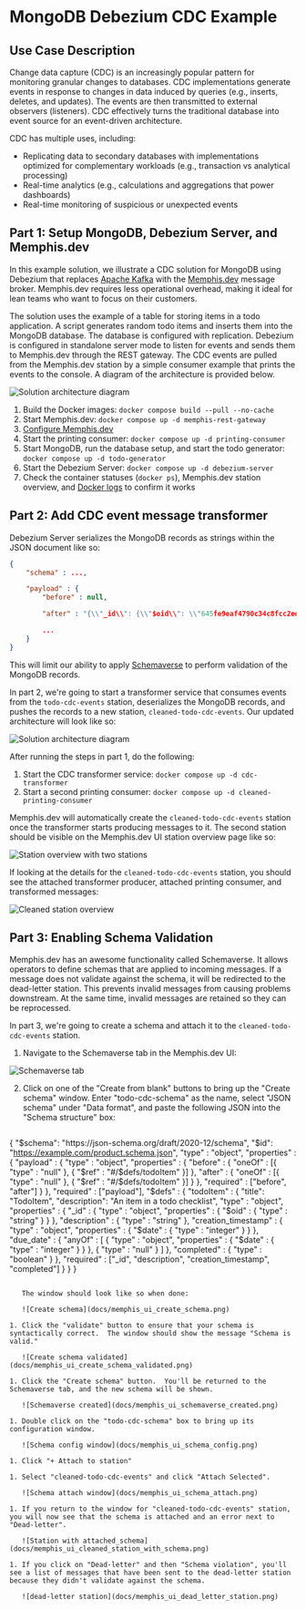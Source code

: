 # MongoDB Debezium CDC Example

## Use Case Description
Change data capture (CDC) is an increasingly popular pattern for monitoring
granular changes to databases. CDC implementations generate events in response
to changes in data induced by queries (e.g., inserts, deletes, and updates).
The events are then transmitted to external observers (listeners).  CDC effectively
turns the traditional database into event source for an event-driven architecture.

CDC has multiple uses, including:

* Replicating data to secondary databases with implementations optimized for complementary workloads (e.g., transaction vs analytical processing)
* Real-time analytics (e.g., calculations and aggregations that power dashboards)
* Real-time monitoring of suspicious or unexpected events

## Part 1: Setup MongoDB, Debezium Server, and Memphis.dev
In this example solution, we illustrate a CDC solution for MongoDB using Debezium that
replaces [Apache Kafka](https://kafka.apache.org/) with the [Memphis.dev](https://github.com/memphisdev/memphis)
message broker.  Memphis.dev requires less operational overhead, making it ideal for lean
teams who want to focus on their customers.

The solution uses the example of a table for storing items in a todo application.  A script
generates random todo items and inserts them into the MongoDB database.  The database is
configured with replication.  Debezium is configured in standalone
server mode to listen for events and sends them to Memphis.dev through the REST gateway.
The CDC events are pulled from the Memphis.dev station by a simple consumer example
that prints the events to the console.  A diagram of the architecture is provided below.

![Solution architecture diagram](docs/solution_architecture_part1.png)


1. Build the Docker images:
   `docker compose build --pull --no-cache`
1. Start Memphis.dev:
   `docker compose up -d memphis-rest-gateway`
1. [Configure Memphis.dev](docs/setup_memphis.md)
1. Start the printing consumer:
   `docker compose up -d printing-consumer`
1. Start MongoDB, run the database setup, and start the todo generator:
   `docker compose up -d todo-generator`
1. Start the Debezium Server:
   `docker compose up -d debezium-server`
1. Check the container statuses (`docker ps`), Memphis.dev station overview, and [Docker logs](docs/inspect_logs.md) to confirm it works

## Part 2: Add CDC event message transformer
Debezium Server serializes the MongoDB records as strings within the JSON document like so:

```json
{
	"schema" : ...,

	"payload" : {
		"before" : null,

		"after" : "{\\"_id\\": {\\"$oid\\": \\"645fe9eaf4790c34c8fcc2ed\\"},\\"creation_timestamp\\": {\\"$date\\": 1684007402978},\\"due_date\\": {\\"$date\\": 1684266602978},\\"description\\": \\"buy milk\\",\\"completed\\": false}",

		...
	}
}
```

This will limit our ability to apply [Schemaverse](https://docs.memphis.dev/memphis/memphis/schemaverse-schema-management) to perform validation of the MongoDB records.

In part 2, we're going to start a transformer service that consumes events from the `todo-cdc-events` station, deserializes the MongoDB records, and pushes the records to a new station, `cleaned-todo-cdc-events`.  Our updated architecture will look like so:

![Solution architecture diagram](docs/solution_architecture_part2.png)

After running the steps in part 1, do the following:

1. Start the CDC transformer service:
   `docker compose up -d cdc-transformer`
1. Start a second printing consumer:
   `docker compose up -d cleaned-printing-consumer`

Memphis.dev will automatically create the `cleaned-todo-cdc-events` station once the transformer starts producing messages to it.
The second station should be visible on the Memphis.dev UI station overview page like so:

![Station overview with two stations](docs/memphis_ui_station_overview2.png)

If looking at the details for the `cleaned-todo-cdc-events` station, you should see the attached transformer producer,
attached printing consumer, and transformed messages:

![Cleaned station overview](docs/memphis_ui_cleaned_station_with_messages.png)

## Part 3: Enabling Schema Validation
Memphis.dev has an awesome functionality called Schemaverse.  It allows operators to define schemas that are applied to incoming messages.
If a message does not validate against the schema, it will be redirected to the dead-letter station. This prevents invalid messages
from causing problems downstream.  At the same time, invalid messages are retained so they can be reprocessed.

In part 3, we're going to create a schema and attach it to the `cleaned-todo-cdc-events` station.

1. Navigate to the Schemaverse tab in the Memphis.dev UI:

![Schemaverse tab](docs/memphis_ui_schemaverse_empty.png)

2. Click on one of the "Create from blank" buttons to bring up the "Create schema" window.  Enter "todo-cdc-schema" as the name, select
"JSON schema" under "Data format", and paste the following JSON into the "Schema structure" box:

   ```json
{
	"$schema": "https://json-schema.org/draft/2020-12/schema",
	"$id": "https://example.com/product.schema.json",
	"type" : "object",
	"properties" : {
		"payload" : {
			"type" : "object",
			"properties" : {
				"before" : {
					"oneOf" : [{ "type" : "null" }, { "$ref" : "#/$defs/todoItem" }]
				},
				"after" : {
					"oneOf" : [{ "type" : "null" }, { "$ref" : "#/$defs/todoItem" }]
				}
			},
			"required" : ["before", "after"]
		}
	},
	"required" : ["payload"],
   "$defs" : {
	  "todoItem" : {
		  "title": "TodoItem",
		  "description": "An item in a todo checklist",
	  	  "type" : "object",
		  "properties" : {
			  "_id" : {
				  "type" : "object",
				  "properties" : {
					  "$oid" : {
						  "type" : "string"
					  }
				  }
			  },
			  "description" : {
				  "type" : "string"
			  },
			  "creation_timestamp" : {
				  "type" : "object",
				  "properties" : {
					  "$date" : {
						  "type" : "integer"
					  }
				  }
			  },
			  "due_date" : {
			  		"anyOf" : [
						{
							"type" : "object",
							"properties" : {
								"$date" : {
									"type" : "integer"
								}
							}
						},
						{
							"type" : "null"
						}
					]
			  },
			  "completed" : {
				  "type" : "boolean"
			  }
		  },
		  "required" : ["_id", "description", "creation_timestamp", "completed"]
	  }
  }
}
```

   The window should look like so when done:

   ![Create schema](docs/memphis_ui_create_schema.png)

1. Click the "validate" button to ensure that your schema is syntactically correct.  The window should show the message "Schema is valid."

   ![Create schema validated](docs/memphis_ui_create_schema_validated.png)

1. Click the "Create schema" button.  You'll be returned to the Schemaverse tab, and the new schema will be shown.

   ![Schemaverse created](docs/memphis_ui_schemaverse_created.png)

1. Double click on the "todo-cdc-schema" box to bring up its configuration window.

   ![Schema config window](docs/memphis_ui_schema_config.png)

1. Click "+ Attach to station"

1. Select "cleaned-todo-cdc-events" and click "Attach Selected".

   ![Schema attach window](docs/memphis_ui_schema_attach.png)

1. If you return to the window for "cleaned-todo-cdc-events" station, you will now see that the schema is attached and an error next to
"Dead-letter".

   ![Station with attached_schema](docs/memphis_ui_cleaned_station_with_schema.png)

1. If you click on "Dead-letter" and then "Schema violation", you'll see a list of messages that have been sent to the dead-letter station
because they didn't validate against the schema.

   ![dead-letter station](docs/memphis_ui_dead_letter_station.png)
